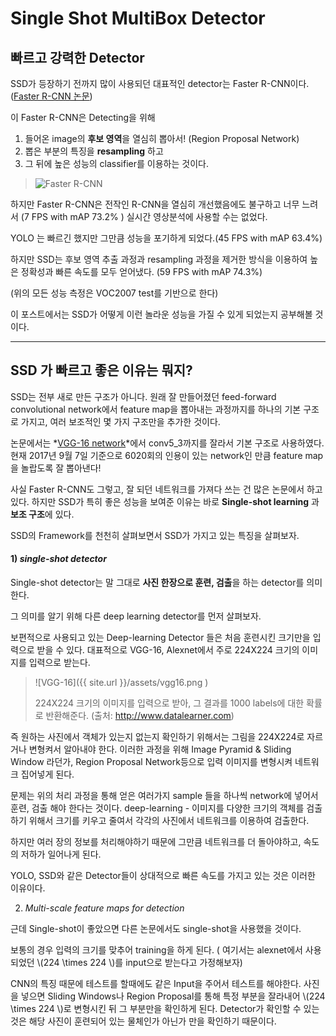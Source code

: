 
Single Shot MultiBox Detector
================

## 빠르고 강력한 Detector
SSD가 등장하기 전까지 많이 사용되던 대표적인 detector는 Faster R-CNN이다.([Faster R-CNN 논문](https://arxiv.org/pdf/1506.01497.pdf))

이 Faster R-CNN은 Detecting을 위해

   1. 들어온 image의 **후보 영역**을 열심히 뽑아서! (Region Proposal Network)
   2. 뽑은 부분의 특징을 **resampling** 하고
   3. 그 뒤에 높은 성능의 classifier를 이용하는 것이다.
   
   >![Faster R-CNN](https://raw.githubusercontent.com/sunshineatnoon/Paper-Collection/master/images/faster-rcnn.png "Faster R-CNN")


하지만 Faster R-CNN은 전작인 R-CNN을 열심히 개선했음에도 불구하고 너무 느려서 (7 FPS with mAP 73.2% ) 실시간 영상분석에 사용할 수는 없었다. 

YOLO 는 빠르긴 했지만 그만큼 성능을 포기하게 되었다.(45 FPS with mAP 63.4%)
 
하지만 SSD는 후보 영역 추출 과정과 resampling 과정을 제거한 방식을 이용하여 높은 정확성과 빠른 속도를 모두 얻어냈다. (59 FPS with mAP 74.3%) 

(위의 모든 성능 측정은 VOC2007 test를 기반으로 한다)

이 포스트에서는 SSD가 어떻게 이런 놀라운 성능을 가질 수 있게 되었는지 공부해볼 것이다.


----------


## SSD 가 빠르고 좋은 이유는 뭐지?

SSD는 전부 새로 만든 구조가 아니다. 원래 잘 만들어졌던 feed-forward convolutional network에서 feature map을 뽑아내는 과정까지를 하나의 기본 구조로 가지고, 여러 보조적인 몇 가지 구조만을 추가한 것이다.

논문에서는 *[VGG-16 network](https://arxiv.org/pdf/1409.1556.pdf)*에서 conv5_3까지를 잘라서 기본 구조로 사용하였다. 현재 2017년 9월 7일 기준으로 6020회의 인용이 있는 network인 만큼 feature map을 놀랍도록 잘 뽑아낸다!

사실 Faster R-CNN도 그렇고, 잘 되던 네트워크를 가져다 쓰는 건 많은 논문에서 하고 있다. 하지만 SSD가 특히 좋은 성능을 보여준 이유는 바로  **Single-shot learning** 과 **보조 구조**에 있다.

SSD의 Framework를 천천히 살펴보면서 SSD가 가지고 있는 특징을 살펴보자.

#### 1) *single-shot detector*

Single-shot detector는 말 그대로 **사진 한장으로 훈련, 검출**을 하는 detector를 의미한다.

그 의미를 알기 위해 다른 deep learning detector를 먼저 살펴보자.

보편적으로 사용되고 있는 Deep-learning Detector 들은 처음 훈련시킨 크기만을 입력으로 받을 수 있다. 대표적으로 VGG-16, Alexnet에서 주로 224X224 크기의 이미지를 입력으로 받는다.

>![VGG-16]({{ site.url }}/assets/vgg16.png ) 
>
>224X224 크기의 이미지를 입력으로 받아, 그 결과를 1000 labels에 대한 확률로 반환해준다.
>(출처: http://www.datalearner.com)

즉 원하는 사진에서 객체가 있는지 없는지 확인하기 위해서는 그림을 224X224로 자르거나 변형켜서 알아내야 한다. 이러한 과정을 위해 Image Pyramid & Sliding Window 라던가, Region Proposal Network등으로 입력 이미지를 변형시켜 네트워크 집어넣게 된다.

문제는 위의 처리 과정을 통해 얻은 여러가지 sample 들을 하나씩 network에 넣어서 훈련, 검출 해야 한다는 것이다. deep-learning
        - 이미지를 
 다양한 크기의 객체를 검출하기 위해서 크기를 키우고 줄여서 각각의 사진에서 네트워크를 이용하여 검출한다.  

하지만 여러 장의 정보를 처리해야하기 때문에 그만큼 네트워크를 더 돌아야하고, 속도의 저하가 일어나게 된다.

YOLO, SSD와 같은 Detector들이 상대적으로 빠른 속도를 가지고 있는 것은 이러한 이유이다.

2) *Multi-scale feature maps for detection*

근데 Single-shot이 좋았으면 다른 논문에서도 single-shot을 사용했을 것이다.

보통의 경우 입력의 크기를 맞추어 training을 하게 된다. ( 여기서는 alexnet에서 사용되었던 \\(224 \times 224 \\)를 input으로 받는다고 가정해보자) 

CNN의 특징 때문에 테스트를 할때에도 같은 Input을 주어서 테스트를 해야한다. 사진을 넣으면 Sliding Windows나 Region Proposal를 통해 특정 부분을 잘라내어 \\(224 \times 224 \\)로 변형시킨 뒤 그 부분만을 확인하게 된다. Detector가 확인할 수 있는 것은 해당 사진이 훈련되어 있는 물체인가 아닌가 만을 확인하기 때문이다.
